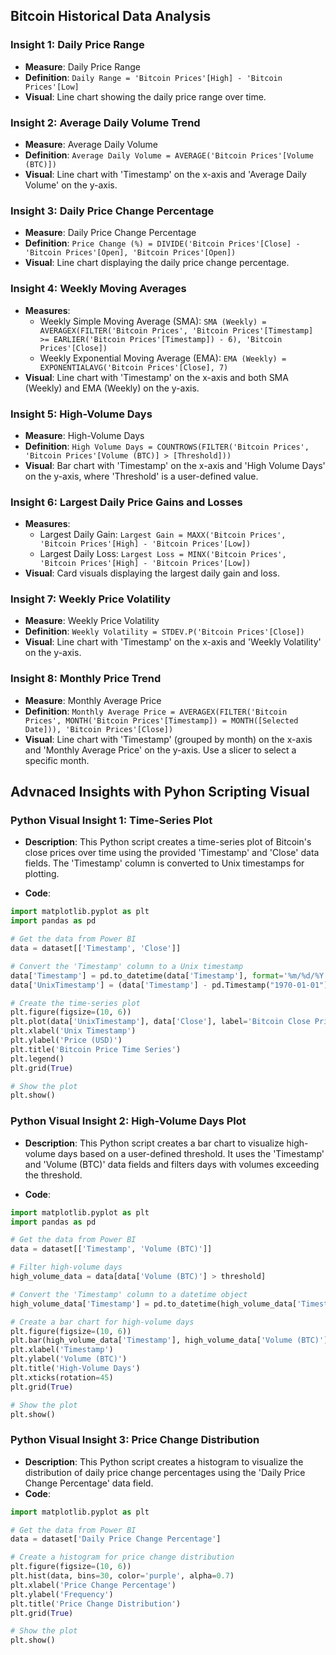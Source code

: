 
## Bitcoin Historical Data Analysis

### Insight 1: Daily Price Range

- **Measure**: Daily Price Range
- **Definition**: `Daily Range = 'Bitcoin Prices'[High] - 'Bitcoin Prices'[Low]`
- **Visual**: Line chart showing the daily price range over time.

### Insight 2: Average Daily Volume Trend

- **Measure**: Average Daily Volume
- **Definition**: `Average Daily Volume = AVERAGE('Bitcoin Prices'[Volume (BTC)])`
- **Visual**: Line chart with 'Timestamp' on the x-axis and 'Average Daily Volume' on the y-axis.

### Insight 3: Daily Price Change Percentage

- **Measure**: Daily Price Change Percentage
- **Definition**: `Price Change (%) = DIVIDE('Bitcoin Prices'[Close] - 'Bitcoin Prices'[Open], 'Bitcoin Prices'[Open])`
- **Visual**: Line chart displaying the daily price change percentage.

### Insight 4: Weekly Moving Averages

- **Measures**:
  - Weekly Simple Moving Average (SMA): `SMA (Weekly) = AVERAGEX(FILTER('Bitcoin Prices', 'Bitcoin Prices'[Timestamp] >= EARLIER('Bitcoin Prices'[Timestamp]) - 6), 'Bitcoin Prices'[Close])`
  - Weekly Exponential Moving Average (EMA): `EMA (Weekly) = EXPONENTIALAVG('Bitcoin Prices'[Close], 7)`
- **Visual**: Line chart with 'Timestamp' on the x-axis and both SMA (Weekly) and EMA (Weekly) on the y-axis.

### Insight 5: High-Volume Days

- **Measure**: High-Volume Days
- **Definition**: `High Volume Days = COUNTROWS(FILTER('Bitcoin Prices', 'Bitcoin Prices'[Volume (BTC)] > [Threshold]))`
- **Visual**: Bar chart with 'Timestamp' on the x-axis and 'High Volume Days' on the y-axis, where 'Threshold' is a user-defined value.

### Insight 6: Largest Daily Price Gains and Losses

- **Measures**:
  - Largest Daily Gain: `Largest Gain = MAXX('Bitcoin Prices', 'Bitcoin Prices'[High] - 'Bitcoin Prices'[Low])`
  - Largest Daily Loss: `Largest Loss = MINX('Bitcoin Prices', 'Bitcoin Prices'[High] - 'Bitcoin Prices'[Low])`
- **Visual**: Card visuals displaying the largest daily gain and loss.

### Insight 7: Weekly Price Volatility

- **Measure**: Weekly Price Volatility
- **Definition**: `Weekly Volatility = STDEV.P('Bitcoin Prices'[Close])`
- **Visual**: Line chart with 'Timestamp' on the x-axis and 'Weekly Volatility' on the y-axis.

### Insight 8: Monthly Price Trend

- **Measure**: Monthly Average Price
- **Definition**: `Monthly Average Price = AVERAGEX(FILTER('Bitcoin Prices', MONTH('Bitcoin Prices'[Timestamp]) = MONTH([Selected Date])), 'Bitcoin Prices'[Close])`
- **Visual**: Line chart with 'Timestamp' (grouped by month) on the x-axis and 'Monthly Average Price' on the y-axis. Use a slicer to select a specific month.


## Advnaced Insights with Pyhon Scripting Visual

### Python Visual Insight 1: Time-Series Plot

- **Description**: This Python script creates a time-series plot of Bitcoin's close prices over time using the provided 'Timestamp' and 'Close' data fields. The 'Timestamp' column is converted to Unix timestamps for plotting.

- **Code**:
```python
import matplotlib.pyplot as plt
import pandas as pd

# Get the data from Power BI
data = dataset[['Timestamp', 'Close']]

# Convert the 'Timestamp' column to a Unix timestamp
data['Timestamp'] = pd.to_datetime(data['Timestamp'], format='%m/%d/%Y %I:%M:%S %p')
data['UnixTimestamp'] = (data['Timestamp'] - pd.Timestamp("1970-01-01")) // pd.Timedelta('1s')

# Create the time-series plot
plt.figure(figsize=(10, 6))
plt.plot(data['UnixTimestamp'], data['Close'], label='Bitcoin Close Price', color='blue')
plt.xlabel('Unix Timestamp')
plt.ylabel('Price (USD)')
plt.title('Bitcoin Price Time Series')
plt.legend()
plt.grid(True)

# Show the plot
plt.show()
```

### Python Visual Insight 2: High-Volume Days Plot

- **Description**: This Python script creates a bar chart to visualize high-volume days based on a user-defined threshold. It uses the 'Timestamp' and 'Volume (BTC)' data fields and filters days with volumes exceeding the threshold.

- **Code**:
```python
import matplotlib.pyplot as plt
import pandas as pd

# Get the data from Power BI
data = dataset[['Timestamp', 'Volume (BTC)']]

# Filter high-volume days
high_volume_data = data[data['Volume (BTC)'] > threshold]

# Convert the 'Timestamp' column to a datetime object
high_volume_data['Timestamp'] = pd.to_datetime(high_volume_data['Timestamp'], format='%m/%d/%Y %I:%M:%S %p')

# Create a bar chart for high-volume days
plt.figure(figsize=(10, 6))
plt.bar(high_volume_data['Timestamp'], high_volume_data['Volume (BTC)'], color='green')
plt.xlabel('Timestamp')
plt.ylabel('Volume (BTC)')
plt.title('High-Volume Days')
plt.xticks(rotation=45)
plt.grid(True)

# Show the plot
plt.show()
```

### Python Visual Insight 3: Price Change Distribution

- **Description**: This Python script creates a histogram to visualize the distribution of daily price change percentages using the 'Daily Price Change Percentage' data field.
- **Code**:

```python
import matplotlib.pyplot as plt

# Get the data from Power BI
data = dataset['Daily Price Change Percentage']

# Create a histogram for price change distribution
plt.figure(figsize=(10, 6))
plt.hist(data, bins=30, color='purple', alpha=0.7)
plt.xlabel('Price Change Percentage')
plt.ylabel('Frequency')
plt.title('Price Change Distribution')
plt.grid(True)

# Show the plot
plt.show()

```
